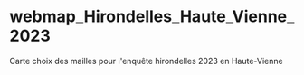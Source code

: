 # webmap_Hirondelles_Haute_Vienne_2023
 Carte choix des mailles pour l'enquête hirondelles 2023 en Haute-Vienne

